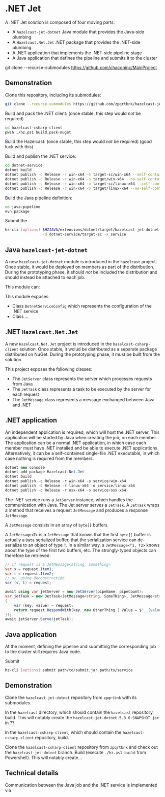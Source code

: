 
# .NET Jet

A .NET Jet solution is composed of four moving parts:

* A `hazelcast-jet-dotnet` Java module that provides the Java-side plumbing
* A `Hazelcast.Net.Jet` .NET package that provides the .NET-side plumbing
* A .NET application that implements the .NET-side pipeline stage
* A Java application that defines the pipeline and submits it to the cluster

git clone --recurse-submodules https://github.com/chaconinc/MainProject

## Demonstration

Clone this repository, including its submodules:
```sh
git clone --recurse-submodules https://github.com/zpqrtbnk/hazelcast-jet-dotnet
```

Build and pack the .NET client:
(once stable, this step would *not* be required)
```sh
cd hazelcast-csharp-client
pwsh ./hz.ps1 build,pack-nuget
```

Build the Hazelcast:
(once stable, this step would *not* be required)
(good luck with this)

Build and publish the .NET service:
```sh
cd dotnet-service
dotnet build
dotnet publish -c Release -r win-x64 -o target-sc/win-x64 --self-contained
dotnet publish -c Release -r win-x64 -o target/win-x64 --no-self-contained
dotnet publish -c Release -r win-x64 -o target-sc/linux-x64 --self-contained
dotnet publish -c Release -r win-x64 -o target/linux-x64 --no-self-contained
```

Build the Java pipeline definition:
```sh
cd java-pipeline
mvn package
```

Submit the 
```sh
hz-cli [options] $HZJAVA/extensions/dotnet/target/hazelcast-jet-dotnet-5.3.0-SNAPSHOT.jar \
                 -d dotnet-service/target-sc -x service
```

## Java `hazelcast-jet-dotnet`

A new `hazelcast-jet-dotnet` module is introduced in the `hazelcast` project.
Once stable, it would be deployed on members as part of the distribution. During the prototyping phase, it should *not* be included the distribution and should instead be attached to each job.

This module can:

This module exposes:
* Class `DotnetServiceConfig` which represents the configuration of the .NET service
* Class ...

## .NET `Hazelcast.Net.Jet`

A new `Hazelcast.Net.Jet` project is introduced in the `hazelcast-csharp-client` solution.
Once stable, it wolud be distributed as a separate package distributed on NuGet. During the prototyping phase, it must be built from the solution.

This project exposes the following classes:
* The `JetServer` class represents the server which processes requests from Java
* The `JetTask` class represents a task to be executed by the server for each request
* The `JetMessage` class represents a message exchanged between Java and .NET

## .NET application

An independent application is required, which will host the .NET server. This application will be started by Java when creating the job, on each member. The application can be a normal .NET application, in which case each member must have .NET installed and be able to execute .NET applications. Alternatively, it can be a self-contained single-file .NET executable, in which case nothing is required from the members.

```csharp
dotnet new console
dotnet add package Hazelcast.Net.Jet
dotnet build
dotnet publish -c Release -r win-x64 -o service/win-x64
dotnet publish -c Release -r linux-x64 -o service/linux-x64
dotnet publish -c Release -r osx-x64 -o service/osx-x64
```

The .NET service runs a `JetServer` instance, which handles the communication with Java.
The Jet server serves a `JetTask`.
A `JetTask` wraps a method that receives a request `JetMessage` and produces a response `JetMessage`.

A `JetMessage` consists in an array of `byte[]` buffers.

A `JetMessage<T>` is a `JetMessage` that knows that the first `byte[]` buffer is actually a `Data` serialized buffer, that the serialization service can de-serialize to an object of type `T`. In a similar way, a `JetMessage<T1, T2>` knows about the type of the first two buffers, etc. The strongly-typed objects can therefore be retrieved:

```csharp
// if request is a JetMessage<string, SomeThing>
var s = request.Item1;
var t = request.Item2;
// or, using deconstruction
var (s, t) = request;
```

```csharp
await using var jetServer = new JetServer(pipeName, pipeCount);
var jetTask = new JetTask<JetMessage<string, SomeThing>, JetMessage<string, OtherThing>>(request =>
{
    var (key, value) = request;
    return request.RespondWith(key, new OtherThing { Value = $"__{value}__" });
});
await jetServer.Serve(jetTask);
```

## Java application

At the moment, defining the pipeline and submitting the corresponding job to the cluster still requires Java code.


Submit

```sh
hz-cli [options] submit path/to/submit.jar path/to/service
```

## Demonstration

Clone the `hazelcast-jet-dotnet` repository from `zpqrtbnk` with its submodules.

In the `hazelcast` directory, which should contain the `hazelcast` repository, build.
This will notably create the `hazelcast-jet-dotnet-5.3.0-SNAPSHOT.jar` in ??

In the `hazelcast-csharp-client`, which should contain the `hazelcast-csharp-client` repository, build.

Clone the `hazelcast-csharp-client` repository from `zpqrtbnk` and check out the `hazelcast-jet-dotnet` branch. Build (execute `./hz.ps1 build` from Powershell). This will notably create...

## Technical details

Communication between the Java job and the .NET service is implemented via 